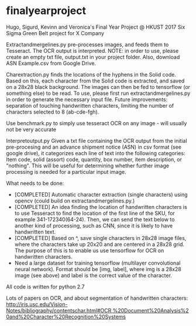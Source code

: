 # finalyearproject
Hugo, Sigurd, Kevinn and Veronica's Final Year Project @ HKUST 2017
Six Sigma Green Belt project for X Company


Extractandmergelines.py pre-processes images, and feeds them to Tesseract. The OCR output is interpreted. NOTE: in order to use, please create an empty txt file, output.txt in your project folder. Also, download ASN Example.csv from Google Drive. 


Charextraction.py finds the locations of the hyphens in the Solid code. Based on this, each character from the Solid code is extracted, and saved on a 28x28 black background. The images can then be fed to tensorflow (or something else) to be read. To use, please first run extractandmergelines.py in order to generate the necessary input file. Future improvements: separation of touching handwritten characters, limiting the number of characters selected to 8 (ab-cde-fgh).


Use benchmark.py to simply use tesseract OCR on any image - will usually not be very accurate

Interpretoutput.py 
Given a txt file containing the OCR output from the initial pre-procesing and an advance shipment notice (ASN) in csv format (see google drive), it categorizes each line of text into the following categories:
Item code, solid (assort) code, quantity, box number, item description, or "nothing". 
This will be useful for determining whether further image processing is needed for a particular input image. 


What needs to be done: 
 - [COMPLETED] Automatic character extraction (single characters) using opencv (could build on extractandmergelines.py.)
- [COMPLETED] An idea finding the location of handwritten characters is to use Tesseract to find the location of the first line of the SKU, for example 341-172340(64-24). Then, we can send the text below to another kind of processing, such as CNN, since it is likely to have handwritten text. 
 - [COMPLETED] Based on ^, save single characters in 28x28 image files, where the characters take up 20x20 and are centered in a 28x28 grid. The purpose of this is to enable us use tensorflow for OCR on handwritten characters.
 - Need a large dataset for training tensorflow (multilayer convolutional neural network). Format should be [img, label], where img is a 28x28 image (see above) and label is the correct value of the character. 
 

All code is written for python 2.7

Lots of papers on OCR, and about segmentation of handwritten characters:  
http://iris.usc.edu/Vision-Notes/bibliography/contentschar.html#OCR,%20Document%20Analysis%20and%20Character%20Recognition%20Systems

